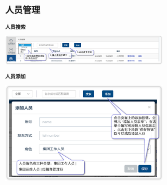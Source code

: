# 人员管理


### 人员搜索

![st-user-search](./assets/images/st-user-search.png)

### 人员添加

![st-user-add](./assets/images/st-user-add.png)

